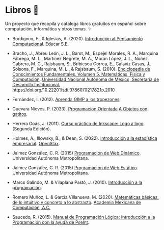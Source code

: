 # Libros 📘

Un proyecto que recopila y cataloga libros gratuitos en español sobre computación, informática y otros temas. ✨

* Bordignon, F., & Iglesias, A. (2020).
[Introducción al Pensamiento Computacional](https://www.researchgate.net/publication/339273992_Introduccion_al_Pensamiento_Computacional).
Educar S.E.
* Bracho, J., Abreu León, J. L., Barot, M., Espejel Morales, R. A., Marquina Fábrega, M. L., Martínez Negrete, M. A., Morán López, J. L., Núñez Cabrera, M. C., Rajsbaum, S., Bribiesca Correa, E., Galaviz Casas, J., Solsona, F., Marquina, M. L., & Rajsbaum, S. (2010).
[Enciclopedia de Conocimientos Fundamentales. Volumen 5. Matemáticas, Física y Computación](http://www.librosoa.unam.mx/handle/123456789/3048). 
[Universidad Nacional Autónoma de México, Secretaría de Desarrollo Institucional.](https://www.sdi.unam.mx/) 
https://doi.org/10.22201/sdi.9786070217821p.2010
* Fernández, I. (2012). 
[Aprenda GIMP a los tropezones](https://irisfernandez.com.ar/betaweblog/index.php/2012/09/13/aprenda-gimp-a-los-tropezones-2/).
* Guevara Nieves, P. (2023).
[Programacion Orientada A Objetos con gatitos](https://github.com/paulinacarolina/ProgramacionOrientadaAObjetosConGatitos).
* Herrera Goás, J. (2011). 
[Curso práctico de Inkscape: Logo a logo](https://archive.org/details/CursoPracticoDeInkscapeLogoALogo)
(Segunda Edición).
* Holmes, A., Illowsky, B., & Dean, S. (2022).
[Introducción a la estadística empresarial](https://openstax.org/details/books/introducci%C3%B3n-estad%C3%ADstica-empresarial).
[OpenStax](https://openstax.org/).

* Jaimez González, C. R. (2015)
[Programación de Web Dinámico](https://www.researchgate.net/publication/303805672_Programacion_de_Web_Dinamico).
Universidad Autónoma Metropolitana.

* Jaimez González, C. R. (2015)
[Programación de Web Estático](https://www.researchgate.net/publication/303805570_Programacion_de_Web_Estatico).
Universidad Autónoma Metropolitana.

* Marco Galindo, M. & Vilaplana Pastó, J. (2010).
[Introducción a la programación](https://www.guao.org/sites/default/files/biblioteca/Introducci%C3%B3n%20a%20la%20programaci%C3%B3n.pdf).
* Romero Muñoz, L. & García Villanueva, M. (2020). 
[Matemáticas básicas: de lo intuitivo y concreto a lo abstracto](https://membresias.amexcomp.mx/media/publicaciones/matematicas-basicas-2020.pdf). 
[Academia Mexicana de Computación, A.C.](https://membresias.amexcomp.mx/publications/list-books/)
* Saucedo, R. (2015).
[Manual de Programación Lógica: Introducción a la Programación con la ayuda de PseInt](https://www.rua.udg.mx/portal/recursos/ficha/4950/manual-de-programacion-logica-introduccion-a-la-programacion-con-la-ayuda-de-pseint).
